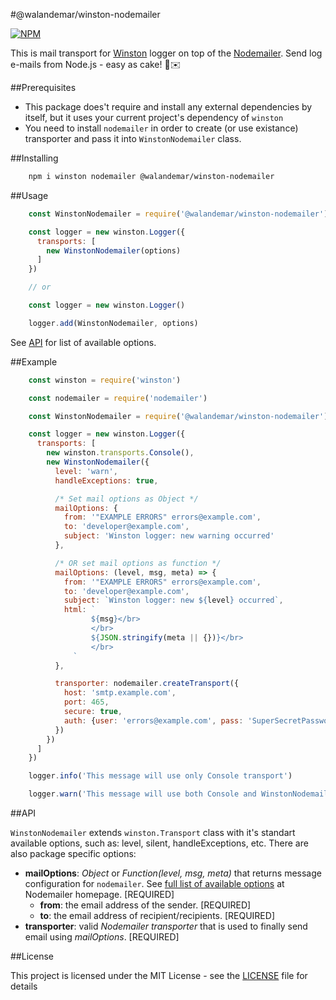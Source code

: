 #﻿@walandemar/winston-nodemailer

[![NPM](https://nodei.co/npm/@walandemar/winston-nodemailer.png?downloads=true&downloadRank=true)](https://nodei.co/npm/@walandemar/winston-nodemailer/)

This is mail transport for [Winston](https://www.npmjs.com/package/winston) logger on top of the [Nodemailer](https://www.npmjs.com/package/nodemailer). Send log e-mails from Node.js - easy as cake! 🍰✉️

##Prerequisites

 - This package does't require and install any external dependencies by itself, but it uses your current project's dependency of `winston`
 - You need to install `nodemailer` in order to create (or use existance) transporter and pass it into `WinstonNodemailer` class.

##Installing

```bash
    npm i winston nodemailer @walandemar/winston-nodemailer
```

##Usage

```js
    const WinstonNodemailer = require('@walandemar/winston-nodemailer')

    const logger = new winston.Logger({
      transports: [
        new WinstonNodemailer(options)
      ]
    })

    // or

    const logger = new winston.Logger()

    logger.add(WinstonNodemailer, options)
```
See [API](#api) for list of available options.

##Example

```js
    const winston = require('winston')

    const nodemailer = require('nodemailer')

    const WinstonNodemailer = require('@walandemar/winston-nodemailer')

    const logger = new winston.Logger({
      transports: [
        new winston.transports.Console(),
        new WinstonNodemailer({
          level: 'warn',
          handleExceptions: true,

          /* Set mail options as Object */
          mailOptions: {
            from: '"EXAMPLE ERRORS" errors@example.com',
            to: 'developer@example.com',
            subject: 'Winston logger: new warning occurred'
          },

          /* OR set mail options as function */
          mailOptions: (level, msg, meta) => {
            from: '"EXAMPLE ERRORS" errors@example.com',
            to: 'developer@example.com',
            subject: `Winston logger: new ${level} occurred`,
            html: `
      			  ${msg}</br>
      		      </br>
      		      ${JSON.stringify(meta || {})}</br>
      		      </br>
      		  `
          },

          transporter: nodemailer.createTransport({
            host: 'smtp.example.com',
            port: 465,
            secure: true,
            auth: {user: 'errors@example.com', pass: 'SuperSecretPassword'}
          })
        })
      ]
    })

    logger.info('This message will use only Console transport')

    logger.warn('This message will use both Console and WinstonNodemailer transports. Pls check your e-mail inbox:)')
```

##API

`WinstonNodemailer` extends `winston.Transport` class with it's standart available options, such as: level, silent, handleExceptions, etc. There are also package specific options:

 - **mailOptions**: *Object* or *Function(level, msg, meta)* that returns message configuration for `nodemailer`. See [full list of available options](https://nodemailer.com/message/)  at Nodemailer homepage. [REQUIRED]
	 - **from**: the email address of the sender. [REQUIRED]
	 - **to**: the email address of recipient/recipients. [REQUIRED]
 - **transporter**: valid *Nodemailer transporter* that is used to finally send email using *mailOptions*. [REQUIRED]

##License

This project is licensed under the MIT License - see the [LICENSE](LICENSE) file for details
